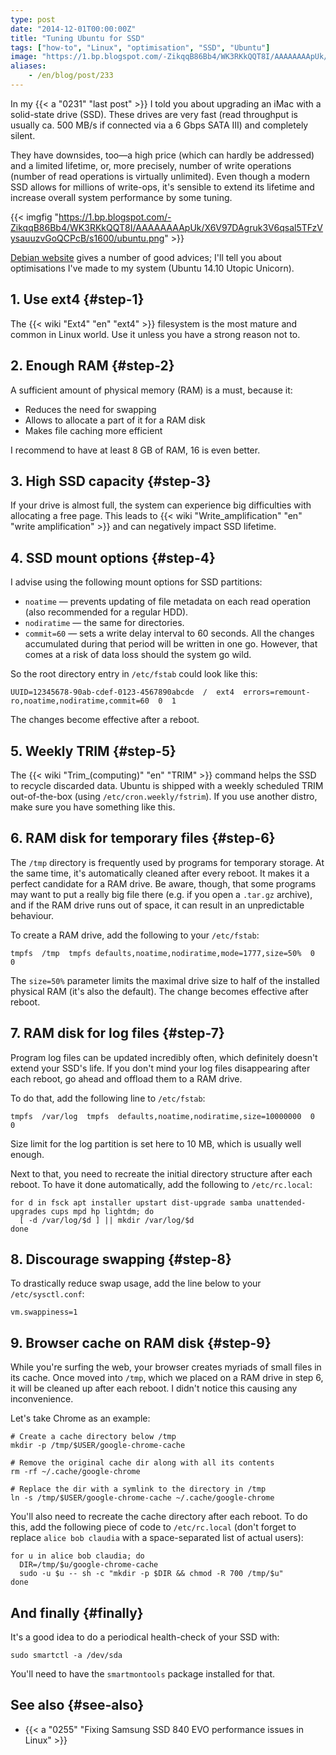 ```yaml
---
type: post
date: "2014-12-01T00:00:00Z"
title: "Tuning Ubuntu for SSD"
tags: ["how-to", "Linux", "optimisation", "SSD", "Ubuntu"]
image: "https://1.bp.blogspot.com/-ZikqqB86Bb4/WK3RKkQQT8I/AAAAAAAApUk/X6V97DAgruk3V6qsal5TFzVysauuzvGoQCPcB/s1600/ubuntu.png"
aliases:
    - /en/blog/post/233
---
```


In my {{< a "0231" "last post" >}} I told you about upgrading an iMac with a solid-state drive (SSD). These drives are very fast (read throughput is usually ca. 500 MB/s if connected via a 6 Gbps SATA III) and completely silent.

<!--more-->

They have downsides, too—a high price (which can hardly be addressed) and a limited lifetime, or, more precisely, number of write operations (number of read operations is virtually unlimited). Even though a modern SSD allows for millions of write-ops, it's sensible to extend its lifetime and increase overall system performance by some tuning.

{{< imgfig "https://1.bp.blogspot.com/-ZikqqB86Bb4/WK3RKkQQT8I/AAAAAAAApUk/X6V97DAgruk3V6qsal5TFzVysauuzvGoQCPcB/s1600/ubuntu.png" >}}

[Debian website](https://wiki.debian.org/SSDOptimization) gives a number of good advices; I'll tell you about optimisations I've made to my system (Ubuntu 14.10 Utopic Unicorn).

## 1. Use ext4 {#step-1}

The {{< wiki "Ext4" "en" "ext4" >}} filesystem is the most mature and common in Linux world. Use it unless you have a strong reason not to.

## 2. Enough RAM {#step-2}

A sufficient amount of physical memory (RAM) is a must, because it:

* Reduces the need for swapping
* Allows to allocate a part of it for a RAM disk
* Makes file caching more efficient

I recommend to have at least 8 GB of RAM, 16 is even better.

## 3. High SSD capacity {#step-3}

If your drive is almost full, the system can experience big difficulties with allocating a free page. This leads to {{< wiki "Write_amplification" "en" "write amplification" >}} and can negatively impact SSD lifetime.

## 4. SSD mount options {#step-4}

I advise using the following mount options for SSD partitions:

* `noatime` — prevents updating of file metadata on each read operation (also recommended for a regular HDD).
* `nodiratime` — the same for directories.
* `commit=60` — sets a write delay interval to 60 seconds. All the changes accumulated during that period will be written in one go. However, that comes at a risk of data loss should the system go wild.

So the root directory entry in `/etc/fstab` could look like this:

~~~
UUID=12345678-90ab-cdef-0123-4567890abcde  /  ext4  errors=remount-ro,noatime,nodiratime,commit=60  0  1
~~~

The changes become effective after a reboot.

## 5. Weekly TRIM {#step-5}

The {{< wiki "Trim_(computing)" "en" "TRIM" >}} command helps the SSD to recycle discarded data. Ubuntu is shipped with a weekly scheduled TRIM out-of-the-box (using `/etc/cron.weekly/fstrim`). If you use another distro, make sure you have something like this.

## 6. RAM disk for temporary files {#step-6}

The `/tmp` directory is frequently used by programs for temporary storage. At the same time, it's automatically cleaned after every reboot. It makes it a perfect candidate for a RAM drive. Be aware, though, that some programs may want to put a really big file there (e.g. if you open a `.tar.gz` archive), and if the RAM drive runs out of space, it can result in an unpredictable behaviour.

To create a RAM drive, add the following to your `/etc/fstab`:

~~~
tmpfs  /tmp  tmpfs defaults,noatime,nodiratime,mode=1777,size=50%  0  0
~~~

The `size=50%` parameter limits the maximal drive size to half of the installed physical RAM (it's also the default). The change becomes effective after reboot.

## 7. RAM disk for log files {#step-7}

Program log files can be updated incredibly often, which definitely doesn't extend your SSD's life. If you don't mind your log files disappearing after each reboot, go ahead and offload them to a RAM drive.

To do that, add the following line to `/etc/fstab`:

~~~
tmpfs  /var/log  tmpfs  defaults,noatime,nodiratime,size=10000000  0  0
~~~

Size limit for the log partition is set here to 10 MB, which is usually well enough.

Next to that, you need to recreate the initial directory structure after each reboot. To have it done automatically, add the following to `/etc/rc.local`:

~~~
for d in fsck apt installer upstart dist-upgrade samba unattended-upgrades cups mpd hp lightdm; do
  [ -d /var/log/$d ] || mkdir /var/log/$d
done
~~~

## 8. Discourage swapping {#step-8}

To drastically reduce swap usage, add the line below to your `/etc/sysctl.conf`:

~~~
vm.swappiness=1
~~~

## 9. Browser cache on RAM disk {#step-9}

While you're surfing the web, your browser creates myriads of small files in its cache. Once moved into `/tmp`, which we placed on a RAM drive in step 6, it will be cleaned up after each reboot. I didn't notice this causing any inconvenience.

Let's take Chrome as an example:

~~~
# Create a cache directory below /tmp
mkdir -p /tmp/$USER/google-chrome-cache

# Remove the original cache dir along with all its contents
rm -rf ~/.cache/google-chrome

# Replace the dir with a symlink to the directory in /tmp
ln -s /tmp/$USER/google-chrome-cache ~/.cache/google-chrome
~~~

You'll also need to recreate the cache directory after each reboot. To do this, add the following piece of code to `/etc/rc.local` (don't forget to replace `alice bob claudia` with a space-separated list of actual users):

~~~
for u in alice bob claudia; do
  DIR=/tmp/$u/google-chrome-cache
  sudo -u $u -- sh -c "mkdir -p $DIR && chmod -R 700 /tmp/$u"
done
~~~

## And finally {#finally}

It's a good idea to do a periodical health-check of your SSD with:

~~~
sudo smartctl -a /dev/sda
~~~

You'll need to have the `smartmontools` package installed for that.

## See also {#see-also}

* {{< a "0255" "Fixing Samsung SSD 840 EVO performance issues in Linux" >}}
